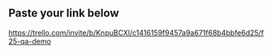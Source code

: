 ## Paste your link below

https://trello.com/invite/b/KnpuBCXl/c1416159f9457a9a671f68b4bbfe6d25/f25-qa-demo